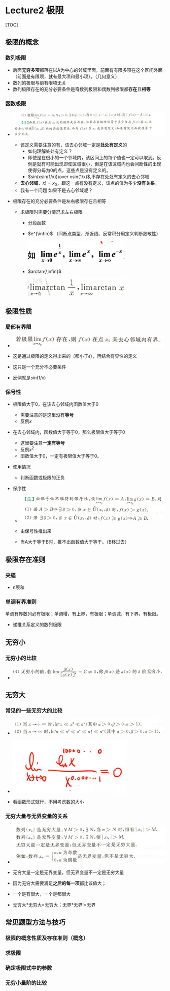 # Lecture2 极限

[TOC]

## 极限的概念

### 数列极限

+ 后面**无穷多项**都落在以A为中心的邻域里面。前面有有限多项在这个区间外面（前面是有限项，就有最大项和最小项）。（几何意义）
+ 数列的极限与前有限项无关
+ 数列极限存在的充分必要条件是奇数列极限和偶数列极限都**存在**且**相等**

### 函数极限

+ ![image-20220715214652889](https://raw.githubusercontent.com/Alemdx/pic-bed/master/linear/image-20220715214652889.png)

  + 该定义需要注意的有，该去心邻域一定是**处处有定义**的
    + 如何理解处处有定义？
    + 即使是在很小的一个邻域内，该区间上的每个值也一定可以取到。反例是就有可能出现即使区域很小，但是在该区域内也会间断性的出现使得分母为0的点，这些点是没有定义的。
    + $sin(xsin(1/x))\over xsin(1/x)$,不存在处处有定义的去心邻域
  + **去心邻域**，$x!=x_0$，跟这一点有没有定义，该点的值为多少**没有关系**。
  + 我有一个问题 如果不是去心邻域呢？

+ 极限存在的充分必要条件是左右极限存在且相等

  + 求极限时需要分情况求左右极限

    + 分段函数

    + $e^{\infin}$  （间断点类型、渐近线、反常积分用定义判断敛散性）

      ![image-20220715220222148](https://raw.githubusercontent.com/Alemdx/pic-bed/master/linear/image-20220715220222148.png)

    + $arctan{\infin}$

      ![image-20220715220418479](https://raw.githubusercontent.com/Alemdx/pic-bed/master/linear/image-20220715220418479.png)

## 极限性质

### 局部有界限



+ ![image-20220715220757694](https://raw.githubusercontent.com/Alemdx/pic-bed/master/linear/image-20220715220757694.png)

+ 这是通过极限的定义得出来的（都小于$\epsilon$），再结合有界性的定义
+ 这只是一个充分不必要条件
+ 反例就是$sin(1/x)$

### 保号性

+ 极限值大于0，在该去心邻域内函数值大于0

  + 需要注意的是这里没有**等号**
  + 反例$x$

+ 在去心邻域内，函数值大于等于0，那么极限值大于等于0

  + 这里要注意**一定有等号**
  + 反例$x^2$
  + 函数值大于0，一定有极限值大于等于0。

+ 使用情况

  + 判断函数或极限的正负

+ 保序性

  + ![image-20220715224246967](https://raw.githubusercontent.com/Alemdx/pic-bed/master/linear/image-20220715224246967.png)

  + 由保号性推出来
  + 当A大于等于B时，推不出函数值大于等于。（B移过去）

## 极限存在准则

### 夹逼

+ n项和

### 单调有界准则

单调有界数列必有极限；单调增，有上界，有极限；单调减，有下界，有极限。

+ 递推关系定义的数列极限

## 无穷小

### 无穷小的比较

+ ![image-20220715224908925](https://raw.githubusercontent.com/Alemdx/pic-bed/master/linear/image-20220715224908925.png)

## 无穷大

### 常见的一些无穷大的比较

+ ![image-20220715225345485](https://raw.githubusercontent.com/Alemdx/pic-bed/master/linear/image-20220715225345485.png)

+ ![image-20220715225500349](https://raw.githubusercontent.com/Alemdx/pic-bed/master/linear/image-20220715225500349.png)

+ 看函数形式就行，不用考虑数的大小

### 无穷大量与无界变量的关系

+ ![image-20220715230124135](https://raw.githubusercontent.com/Alemdx/pic-bed/master/linear/image-20220715230124135.png)

+ 无穷大量一定是无界变量，但无界变量不一定是无穷大量
+ 因为无穷大需要满足**之后的每一项**都比该值大；
+ 一个是有很大，一个是都很大
+ 无穷大*无穷大=无穷大；无界\*无界!=无界

## 常见题型方法与技巧

### 极限的概念性质及存在准则（概念）

### 求极限

### 确定极限式中的参数

### 无穷小量阶的比较